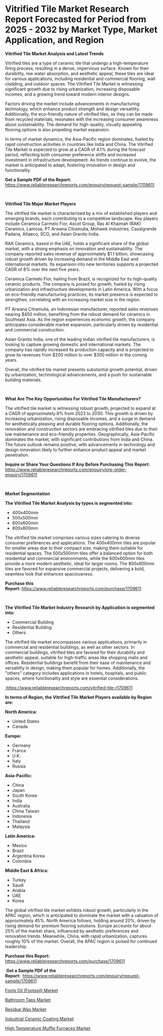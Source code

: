 <p><h1>Vitrified Tile Market Research Report Forecasted for Period from 2025 -  2032 by Market Type, Market Application, and Region</h1></p><p><strong>Vitrified Tile Market Analysis and Latest Trends</strong></p>
<p><p>Vitrified tiles are a type of ceramic tile that undergo a high-temperature firing process, resulting in a dense, impervious surface. Known for their durability, low water absorption, and aesthetic appeal, these tiles are ideal for various applications, including residential and commercial flooring, wall cladding, and outdoor spaces. The Vitrified Tile Market is witnessing significant growth due to rising urbanization, increasing disposable incomes, and a growing trend toward modern interior designs.</p><p>Factors driving the market include advancements in manufacturing technology, which enhance product strength and design versatility. Additionally, the eco-friendly nature of vitrified tiles, as they can be made from recycled materials, resonates with the increasing consumer awareness about sustainability. The demand for high-quality, visually appealing flooring options is also propelling market expansion.</p><p>In terms of market dynamics, the Asia-Pacific region dominates, fueled by rapid construction activities in countries like India and China. The Vitrified Tile Market is expected to grow at a CAGR of 4.1% during the forecast period, reflecting both consumer preference shifts and increased investment in infrastructure development. As trends continue to evolve, the market is anticipated to adapt, fostering innovation in design and functionality.</p></p>
<p><strong>Get a Sample PDF of the Report:&nbsp;</strong> <a href="https://www.reliableresearchreports.com/enquiry/request-sample/1709611?utm_campaign=13&utm_medium=2&utm_source=Github&utm_content=ia&utm_term=10012025&utm_id=vitrified-tile">https://www.reliableresearchreports.com/enquiry/request-sample/1709611</a></p>
<p>&nbsp;</p>
<p><strong>Vitrified Tile Major Market Players</strong></p>
<p><p>The vitrified tile market is characterized by a mix of established players and emerging brands, each contributing to a competitive landscape. Key players include Ceramica Carmelo Fior, Ascot Group, Ras Al Khaimah (RAK) Ceramics, Lamosa, PT Arwana Citramulia, Mohawk Industries, Casalgrande Padana, Altaeco, SCG, and Asian Granito India. </p><p>RAK Ceramics, based in the UAE, holds a significant share of the global market, with a strong emphasis on innovation and sustainability. The company reported sales revenue of approximately $1.1 billion, showcasing robust growth driven by increasing demand in the Middle East and international markets. Its expansion into new territories supports a projected CAGR of 8% over the next five years.</p><p>Ceramica Carmelo Fior, hailing from Brazil, is recognized for its high-quality ceramic products. The company is poised for growth, fueled by rising urbanization and infrastructure developments in Latin America. With a focus on eco-friendly manufacturing practices, its market presence is expected to strengthen, correlating with an increasing market size in the region.</p><p>PT Arwana Citramulia, an Indonesian manufacturer, reported sales revenues nearing $450 million, benefiting from the robust demand for ceramics in Southeast Asia. As the region experiences economic growth, the company anticipates considerable market expansion, particularly driven by residential and commercial construction.</p><p>Asian Granito India, one of the leading Indian vitrified tile manufacturers, is looking to capture growing domestic and international markets. The company has rapidly increased its production capacity and is projected to grow its revenues from $200 million to over $300 million in the coming years. </p><p>Overall, the vitrified tile market presents substantial growth potential, driven by urbanization, technological advancements, and a push for sustainable building materials.</p></p>
<p>&nbsp;</p>
<p><strong>What Are The Key Opportunities For Vitrified Tile Manufacturers?</strong></p>
<p><p>The vitrified tile market is witnessing robust growth, projected to expand at a CAGR of approximately 8% from 2023 to 2030. This growth is driven by increasing urbanization, rising disposable incomes, and a surge in demand for aesthetically pleasing and durable flooring options. Additionally, the renovation and construction sectors are embracing vitrified tiles due to their low maintenance and eco-friendly properties. Geographically, Asia-Pacific dominates the market, with significant contributions from India and China. The future outlook remains positive, with advancements in technology and design innovation likely to further enhance product appeal and market penetration.</p></p>
<p><strong>Inquire or Share Your Questions If Any Before Purchasing This Report:</strong> <a href="https://www.reliableresearchreports.com/enquiry/pre-order-enquiry/1709611?utm_campaign=13&utm_medium=2&utm_source=Github&utm_content=ia&utm_term=10012025&utm_id=vitrified-tile">https://www.reliableresearchreports.com/enquiry/pre-order-enquiry/1709611</a></p>
<p>&nbsp;</p>
<p><strong>Market Segmentation</strong></p>
<p><strong>The Vitrified Tile Market Analysis by types is segmented into:</strong></p>
<p><ul><li>400x400mm</li><li>500x500mm</li><li>600x600mm</li><li>800x800mm</li></ul></p>
<p><p>The vitrified tile market comprises various sizes catering to diverse consumer preferences and applications. The 400x400mm tiles are popular for smaller areas due to their compact size, making them suitable for residential spaces. The 500x500mm tiles offer a balanced option for both residential and commercial environments, while the 600x600mm tiles provide a more modern aesthetic, ideal for larger rooms. The 800x800mm tiles are favored for expansive commercial projects, delivering a bold, seamless look that enhances spaciousness.</p></p>
<p><strong>Purchase this Report:&nbsp;</strong><a href="https://www.reliableresearchreports.com/purchase/1709611?utm_campaign=13&utm_medium=2&utm_source=Github&utm_content=ia&utm_term=10012025&utm_id=vitrified-tile">https://www.reliableresearchreports.com/purchase/1709611</a></p>
<p>&nbsp;</p>
<p><strong>The Vitrified Tile Market Industry Research by Application is segmented into:</strong></p>
<p><ul><li>Commercial Building</li><li>Residential Building</li><li>Others</li></ul></p>
<p><p>The vitrified tile market encompasses various applications, primarily in commercial and residential buildings, as well as other sectors. In commercial buildings, vitrified tiles are favored for their durability and aesthetic appeal, suitable for high-traffic areas like shopping malls and offices. Residential buildings benefit from their ease of maintenance and versatility in design, making them popular for homes. Additionally, the "others" category includes applications in hotels, hospitals, and public spaces, where functionality and style are essential considerations.</p></p>
<p><a href="https://www.reliableresearchreports.com/vitrified-tile-r1709611?utm_campaign=13&utm_medium=2&utm_source=Github&utm_content=ia&utm_term=10012025&utm_id=vitrified-tile">&nbsp;https://www.reliableresearchreports.com/vitrified-tile-r1709611</a></p>
<p><strong>In terms of Region, the Vitrified Tile Market Players available by Region are:</strong></p>
<p>
    <p> <strong> North America: </strong>
        <ul>
            <li>United States</li>
            <li>Canada</li>
        </ul>
        </p> 
    <p> <strong> Europe: </strong>
        <ul>
            <li>Germany</li>
            <li>France</li>
            <li>U.K.</li>
            <li>Italy</li>
            <li>Russia</li>
        </ul>
        </p> 
    <p> <strong> Asia-Pacific: </strong>
        <ul>
            <li>China</li>
            <li>Japan</li>
            <li>South Korea</li>
            <li>India</li>
            <li>Australia</li>
            <li>China Taiwan</li>
            <li>Indonesia</li>
            <li>Thailand</li>
            <li>Malaysia</li>
        </ul>
        </p> 
    <p> <strong> Latin America: </strong>
        <ul>
            <li>Mexico</li>
            <li>Brazil</li>
            <li>Argentina Korea</li>
            <li>Colombia</li>
        </ul>
        </p> 
    <p> <strong> Middle East & Africa: </strong>
        <ul>
            <li>Turkey</li>
            <li>Saudi</li>
            <li>Arabia</li>
            <li>UAE</li>
            <li>Korea</li>
        </ul>
    </p>
    </p>
<p><p>The global vitrified tile market exhibits robust growth, particularly in the APAC region, which is anticipated to dominate the market with a valuation of approximately 45%. North America follows, holding around 20%, driven by rising demand for premium flooring solutions. Europe accounts for about 25% of the market share, influenced by aesthetic preferences and renovation trends. Meanwhile, China, with rapid urbanization, captures roughly 10% of the market. Overall, the APAC region is poised for continued leadership.</p></p>
<p><strong>Purchase this Report: </strong><a href="https://www.reliableresearchreports.com/purchase/1709611?utm_campaign=13&utm_medium=2&utm_source=Github&utm_content=ia&utm_term=10012025&utm_id=vitrified-tile">https://www.reliableresearchreports.com/purchase/1709611</a></p>
<p>&nbsp;<strong>Get a Sample PDF of the Report:&nbsp;&nbsp;</strong><a href="https://www.reliableresearchreports.com/enquiry/request-sample/1709611?utm_campaign=13&utm_medium=2&utm_source=Github&utm_content=ia&utm_term=10012025&utm_id=vitrified-tile">https://www.reliableresearchreports.com/enquiry/request-sample/1709611</a></p>
<p><strong></strong></p>
<p><p><a href="https://github.com/MariaWashington76/Market-Research-Report-List-1/blob/main/foots-oil-footsoil-market.md?utm_campaign=13&utm_medium=2&utm_source=Github&utm_content=ia&utm_term=10012025&utm_id=vitrified-tile">Foots Oil (Footsoil) Market</a></p><p><a href="https://github.com/suleimannichelle7/Market-Research-Report-List-1/blob/main/bathroom-taps-market.md?utm_campaign=13&utm_medium=2&utm_source=Github&utm_content=ia&utm_term=10012025&utm_id=vitrified-tile">Bathroom Taps Market</a></p><p><a href="https://github.com/rosamariarocque98/Market-Research-Report-List-1/blob/main/residue-wax-market.md?utm_campaign=13&utm_medium=2&utm_source=Github&utm_content=ia&utm_term=10012025&utm_id=vitrified-tile">Residue Wax Market</a></p><p><a href="https://github.com/dolorespeddico90/Market-Research-Report-List-1/blob/main/industrial-ceramic-coating-market.md?utm_campaign=13&utm_medium=2&utm_source=Github&utm_content=ia&utm_term=10012025&utm_id=vitrified-tile">Industrial Ceramic Coating Market</a></p><p><a href="https://github.com/krinerstormy331/Market-Research-Report-List-1/blob/main/high-temperature-muffle-furnaces-market.md?utm_campaign=13&utm_medium=2&utm_source=Github&utm_content=ia&utm_term=10012025&utm_id=vitrified-tile">High Temperature Muffle Furnaces Market</a></p></p>